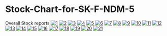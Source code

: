 # Stock-Chart-for-SK-F-NDM-5
Overall Stock reports 
<a href="https://ibb.co/LJhX5RS"><img src="https://i.ibb.co/jWZPRfh/1.png" alt="1" border="0"></a>
<a href="https://ibb.co/chmpN2x"><img src="https://i.ibb.co/F4PfB8n/2.png" alt="2" border="0"></a>
<a href="https://ibb.co/GsnJBVB"><img src="https://i.ibb.co/ZHGJtht/3.png" alt="3" border="0"></a>
<a href="https://ibb.co/Fzq8Pt6"><img src="https://i.ibb.co/YhTfrG2/4.png" alt="4" border="0"></a>
<a href="https://ibb.co/4pYxZJG"><img src="https://i.ibb.co/3cMHykq/5.png" alt="5" border="0"></a>
<a href="https://ibb.co/HDJbWs7"><img src="https://i.ibb.co/QF5T2R9/6.png" alt="6" border="0"></a>
<a href="https://ibb.co/KW6nKL7"><img src="https://i.ibb.co/Hq7ZhxY/7.png" alt="7" border="0"></a>
<a href="https://ibb.co/fNxLzG1"><img src="https://i.ibb.co/NNybdnV/8.png" alt="8" border="0"></a>
<a href="https://ibb.co/ZWfPYKM"><img src="https://i.ibb.co/72S5RV1/9.png" alt="9" border="0"></a>
<a href="https://ibb.co/ch5ptTm"><img src="https://i.ibb.co/gZ1Xwgn/10.png" alt="10" border="0"></a>
<a href="https://ibb.co/4dkZxW2"><img src="https://i.ibb.co/Ry8pW2N/11.png" alt="11" border="0"></a>
<a href="https://ibb.co/4sSQQ4b"><img src="https://i.ibb.co/7gp99r3/12.png" alt="12" border="0"></a>
<a href="https://ibb.co/4RPxSkF"><img src="https://i.ibb.co/s9yr17g/13.png" alt="13" border="0"></a>
<a href="https://ibb.co/QkCGyTM"><img src="https://i.ibb.co/vhQ80Tk/14.png" alt="14" border="0"></a>
<a href="https://ibb.co/2SqJJS1"><img src="https://i.ibb.co/ScNSSc4/15.png" alt="15" border="0"></a>
<a href="https://ibb.co/VgptFyf"><img src="https://i.ibb.co/YcT359H/16.png" alt="16" border="0"></a>
<a href="https://ibb.co/SP6zTLf"><img src="https://i.ibb.co/7XSqc9k/17.png" alt="17" border="0"></a>
<a href="https://ibb.co/0r2BCsQ"><img src="https://i.ibb.co/m4Tv9NS/18.png" alt="18" border="0"></a>
<a href="https://ibb.co/kKxqrkH"><img src="https://i.ibb.co/CBzVXN1/19.png" alt="19" border="0"></a>
<a href="https://ibb.co/DKBRgV7"><img src="https://i.ibb.co/F7QDqxB/20.png" alt="20" border="0"></a>
<a href="https://ibb.co/ByLDBvG"><img src="https://i.ibb.co/Wkn9f70/21.png" alt="21" border="0"></a><br />
